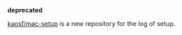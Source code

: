 **deprecated**

[kaosf/mac-setup](https://github.com/kaosf/mac-setup) is a new repository for the log of setup.
